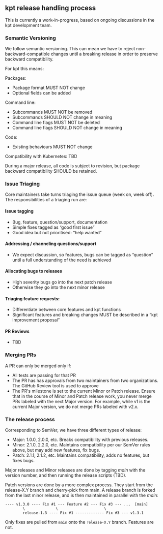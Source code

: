 ## kpt release handling process

This is currently a work-in-progress, based on ongoing discussions in the kpt development team.

### Semantic Versioning

We follow semantic versioning. This can mean we have to reject non-backward-compatible changes until
a breaking release in order to preserve backward compatibility.

For kpt this means:

Packages:
* Package format MUST NOT change
* Optional fields can be added

Command line:
* Subcommands MUST NOT be removed
* Subcommands SHOULD NOT change in meaning
* Command line flags MUST NOT be deleted
* Command line flags SHOULD NOT change in meaning

Code: 
* Existing behaviours MUST NOT change

Compatibility with Kubernetes:
TBD

During a major release, all code is subject to revision, but package backward compatibility SHOULD be retained.

### Issue Triaging

Core maintainers take turns triaging the issue queue (week on, week off). The responsibilities of a triaging run are:

#### Issue tagging
* Bug, feature, question/support, documentation
* Simple fixes tagged as “good first issue”
* Good idea but not prioritised: “help wanted”

#### Addressing / channeling questions/support
* We expect discussion, so features, bugs can be tagged as “question” until a full understanding of the need is achieved

#### Allocating bugs to releases
* High severity bugs go into the next patch release
* Otherwise they go into the next minor release

#### Triaging feature requests:
* Differentiate between core features and kpt functions
* Significant features and breaking changes MUST be described in a “kpt improvement proposal”

#### PR Reviews
* TBD

### Merging PRs

A PR can only be merged only if:
* All tests are passing for that PR
* The PR has has approvals from two maintainers from two organizations. The GitHub Review tool is used to approve
* The PR's milestone is set to the current Minor or Patch release. Ensure that in the course of Minor and Patch release work,
  you never merge PRs labeled with the next Major version. For example, while v1 is the current Major version,
  we do not merge PRs labeled with v2.x.

### The release process

Corresponding to SemVer, we have three different types of release:
* Major: 1.0.0, 2.0.0, etc. Breaks compatibility with previous releases.
* Minor: 2.1.0, 2.2.0, etc. Maintains compatibility per our SemVer rules above, but may add new features, fix bugs.
* Patch: 2.1.1, 2.1.2, etc. Maintains compatibility, adds no features, but fixes bugs.

Major releases and Minor releases are done by tagging *main* with the version number, and then running the release scripts (TBD).

Patch versions are done by a more complex process. They start from the release-X.Y branch and cherry-pick from main.
A release branch is forked from the last minor release, and is then maintained in parallel with the *main*:


```
---- v1.3.0 ---- Fix #1 --- Feature #2 --- Fix #3 --- ...  [main]
        \              \                     \
        release-1.3 ---- Fix #1 ------------- Fix #3 --- v1.3.1
```

Only fixes are pulled from `main` onto the `release-X.Y` branch. Features are not.